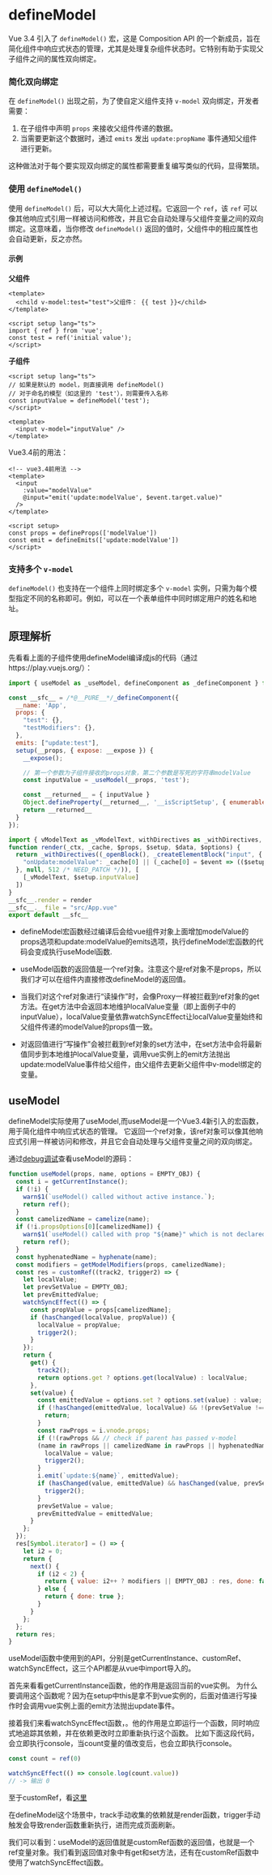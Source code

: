 # defineModel
Vue 3.4 引入了 `defineModel()` 宏，这是 Composition API 的一个新成员，旨在简化组件中响应式状态的管理，尤其是处理复杂组件状态时。它特别有助于实现父子组件之间的属性双向绑定。

### 简化双向绑定

在 `defineModel()` 出现之前，为了使自定义组件支持 `v-model` 双向绑定，开发者需要：

1. 在子组件中声明 `props` 来接收父组件传递的数据。
2. 当需要更新这个数据时，通过 `emits` 发出 `update:propName` 事件通知父组件进行更新。

这种做法对于每个要实现双向绑定的属性都需要重复编写类似的代码，显得繁琐。

### 使用 `defineModel()`

使用 `defineModel()` 后，可以大大简化上述过程。它返回一个 `ref`，该 `ref` 可以像其他响应式引用一样被访问和修改，并且它会自动处理与父组件变量之间的双向绑定。这意味着，当你修改 `defineModel()` 返回的值时，父组件中的相应属性也会自动更新，反之亦然。

#### 示例

**父组件**

```vue
<template>
  <child v-model:test="test">父组件： {{ test }}</child>
</template>

<script setup lang="ts">
import { ref } from 'vue';
const test = ref('initial value');
</script>
```

**子组件**

```vue
<script setup lang="ts">
// 如果是默认的 model，则直接调用 defineModel()
// 对于命名的模型（如这里的 'test'），则需要传入名称
const inputValue = defineModel('test');
</script>

<template>
  <input v-model="inputValue" />
</template>
```

Vue3.4前的用法：
```vue
<!-- vue3.4前用法 -->
<template>
  <input
    :value="modelValue"
    @input="emit('update:modelValue', $event.target.value)"
  />
</template>

<script setup>
const props = defineProps(['modelValue'])
const emit = defineEmits(['update:modelValue'])
</script>
```

### 支持多个 `v-model`

`defineModel()` 也支持在一个组件上同时绑定多个 `v-model` 实例，只需为每个模型指定不同的名称即可。例如，可以在一个表单组件中同时绑定用户的姓名和地址。


## 原理解析
先看看上面的子组件使用defineModel编译成js的代码（通过https://play.vuejs.org/）：
```js
import { useModel as _useModel, defineComponent as _defineComponent } from 'vue'

const __sfc__ = /*@__PURE__*/_defineComponent({
  __name: 'App',
  props: {
    "test": {},
    "testModifiers": {},
  },
  emits: ["update:test"],
  setup(__props, { expose: __expose }) {
    __expose();

    // 第一个参数为子组件接收的props对象，第二个参数是写死的字符串modelValue
    const inputValue = _useModel(__props, 'test');

    const __returned__ = { inputValue }
    Object.defineProperty(__returned__, '__isScriptSetup', { enumerable: false, value: true })
    return __returned__
  }
});

import { vModelText as _vModelText, withDirectives as _withDirectives, openBlock as _openBlock, createElementBlock as _createElementBlock } from "vue"
function render(_ctx, _cache, $props, $setup, $data, $options) {
  return _withDirectives((_openBlock(), _createElementBlock("input", {
    "onUpdate:modelValue": _cache[0] || (_cache[0] = $event => (($setup.inputValue) = $event))
  }, null, 512 /* NEED_PATCH */)), [
    [_vModelText, $setup.inputValue]
  ])
}
__sfc__.render = render
__sfc__.__file = "src/App.vue"
export default __sfc__
```
- defineModel宏函数经过编译后会给vue组件对象上面增加modelValue的props选项和update:modelValue的emits选项，执行defineModel宏函数的代码会变成执行useModel函数.

- useModel函数的返回值是一个ref对象。注意这个是ref对象不是props，所以我们才可以在组件内直接修改defineModel的返回值。

- 当我们对这个ref对象进行“读操作”时，会像Proxy一样被拦截到ref对象的get方法。在get方法中会返回本地维护localValue变量（即上面例子中的inputValue），localValue变量依靠watchSyncEffect让localValue变量始终和父组件传递的modelValue的props值一致。

- 对返回值进行“写操作”会被拦截到ref对象的set方法中，在set方法中会将最新值同步到本地维护localValue变量，调用vue实例上的emit方法抛出update:modelValue事件给父组件，由父组件去更新父组件中v-model绑定的变量。

## useModel
defineModel实际使用了useModel,而useModel是一个Vue3.4新引入的宏函数，用于简化组件中响应式状态的管理。
它返回一个ref对象，该ref对象可以像其他响应式引用一样被访问和修改，并且它会自动处理与父组件变量之间的双向绑定。

通过[debug调试](../experience/如何debug查看源码.md)查看useModel的源码：
```js
function useModel(props, name, options = EMPTY_OBJ) {
  const i = getCurrentInstance();
  if (!i) {
    warn$1(`useModel() called without active instance.`);
    return ref();
  }
  const camelizedName = camelize(name);
  if (!i.propsOptions[0][camelizedName]) {
    warn$1(`useModel() called with prop "${name}" which is not declared.`);
    return ref();
  }
  const hyphenatedName = hyphenate(name);
  const modifiers = getModelModifiers(props, camelizedName);
  const res = customRef((track2, trigger2) => {
    let localValue;
    let prevSetValue = EMPTY_OBJ;
    let prevEmittedValue;
    watchSyncEffect(() => {
      const propValue = props[camelizedName];
      if (hasChanged(localValue, propValue)) {
        localValue = propValue;
        trigger2();
      }
    });
    return {
      get() {
        track2();
        return options.get ? options.get(localValue) : localValue;
      },
      set(value) {
        const emittedValue = options.set ? options.set(value) : value;
        if (!hasChanged(emittedValue, localValue) && !(prevSetValue !== EMPTY_OBJ && hasChanged(value, prevSetValue))) {
          return;
        }
        const rawProps = i.vnode.props;
        if (!(rawProps && // check if parent has passed v-model
        (name in rawProps || camelizedName in rawProps || hyphenatedName in rawProps) && (`onUpdate:${name}` in rawProps || `onUpdate:${camelizedName}` in rawProps || `onUpdate:${hyphenatedName}` in rawProps))) {
          localValue = value;
          trigger2();
        }
        i.emit(`update:${name}`, emittedValue);
        if (hasChanged(value, emittedValue) && hasChanged(value, prevSetValue) && !hasChanged(emittedValue, prevEmittedValue)) {
          trigger2();
        }
        prevSetValue = value;
        prevEmittedValue = emittedValue;
      }
    };
  });
  res[Symbol.iterator] = () => {
    let i2 = 0;
    return {
      next() {
        if (i2 < 2) {
          return { value: i2++ ? modifiers || EMPTY_OBJ : res, done: false };
        } else {
          return { done: true };
        }
      }
    };
  };
  return res;
}
```
useModel函数中使用到的API，分别是getCurrentInstance、customRef、watchSyncEffect，这三个API都是从vue中import导入的。

首先来看看getCurrentInstance函数，他的作用是返回当前的vue实例。
为什么要调用这个函数呢？因为在setup中this是拿不到vue实例的，后面对值进行写操作时会调用vue实例上面的emit方法抛出update事件。

接着我们来看watchSyncEffect函数，。他的作用是立即运行一个函数，同时响应式地追踪其依赖，并在依赖更改时立即重新执行这个函数。
比如下面这段代码，会立即执行console，当count变量的值改变后，也会立即执行console。
```js
const count = ref(0)

watchSyncEffect(() => console.log(count.value))
// -> 输出 0
```

至于customRef，看[这里](./customRef.md)

在defineModel这个场景中，track手动收集的依赖就是render函数，trigger手动触发会导致render函数重新执行，进而完成页面刷新。


我们可以看到：useModel的返回值就是customRef函数的返回值，也就是一个ref变量对象。我们看到返回值对象中有get和set方法，还有在customRef函数中使用了watchSyncEffect函数。